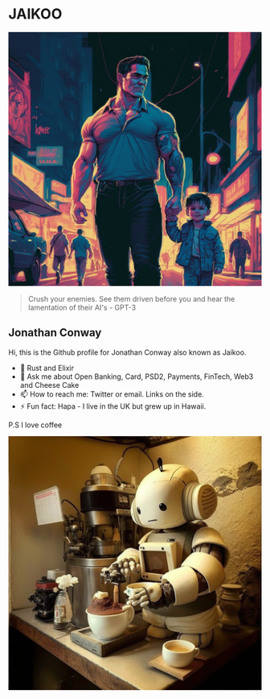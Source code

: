 # JAIKOO

![jaikoo](https://github.com/jaikoo/jaikoo/raw/master/images/jaikoo-walking-with-clark.png)


> Crush your enemies. See them driven before you and hear the lamentation of their AI's - GPT-3

## Jonathan Conway
Hi, this is the Github profile for Jonathan Conway also known as Jaikoo. 

- 🤟 Rust and Elixir
- 💬 Ask me about Open Banking, Card, PSD2, Payments, FinTech, Web3 and Cheese Cake
- 📫 How to reach me: Twitter or email. Links on the side.
- ⚡ Fun fact: Hapa - I live in the UK but grew up in Hawaii.






P.S I love coffee

![jaikoo](https://github.com/jaikoo/jaikoo/raw/master/images/cute-coffee-robot.png)

